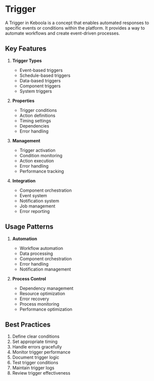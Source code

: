 # Trigger

A Trigger in Keboola is a concept that enables automated responses to specific events or conditions within the platform. It provides a way to automate workflows and create event-driven processes.

## Key Features

1. **Trigger Types**
   - Event-based triggers
   - Schedule-based triggers
   - Data-based triggers
   - Component triggers
   - System triggers

2. **Properties**
   - Trigger conditions
   - Action definitions
   - Timing settings
   - Dependencies
   - Error handling

3. **Management**
   - Trigger activation
   - Condition monitoring
   - Action execution
   - Error handling
   - Performance tracking

4. **Integration**
   - Component orchestration
   - Event system
   - Notification system
   - Job management
   - Error reporting

## Usage Patterns

1. **Automation**
   - Workflow automation
   - Data processing
   - Component orchestration
   - Error handling
   - Notification management

2. **Process Control**
   - Dependency management
   - Resource optimization
   - Error recovery
   - Process monitoring
   - Performance optimization

## Best Practices

1. Define clear conditions
2. Set appropriate timing
3. Handle errors gracefully
4. Monitor trigger performance
5. Document trigger logic
6. Test trigger conditions
7. Maintain trigger logs
8. Review trigger effectiveness 